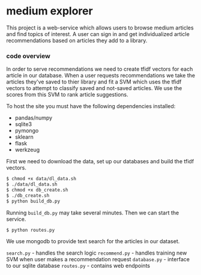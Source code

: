 
# medium explorer

This project is a web-service which allows users to browse medium articles and find topics of interest. A user can sign in and get individualized article recommendations based on articles they add to a library. 

### code overview

In order to serve recommendations we need to create tfidf vectors for each article in our database. When a user requests recommendations we take the articles they've saved to thier library and fit a SVM which uses the tfidf vectors to attempt to classify saved and not-saved articles. We use the scores from this SVM to rank article suggestions. 

To host the site you must have the following dependencies installed: 

- pandas/numpy
- sqlite3 
- pymongo
- sklearn
- flask
- werkzeug

First we need to download the data, set up our databases and build the tfidf vectors.

```bash
$ chmod +x data/dl_data.sh
$ ./data/dl_data.sh
$ chmod +x db_create.sh
$ ./db_create.sh
$ python build_db.py
```

Running `build_db.py` may take several minutes. Then we can start the service.

```bash
$ python routes.py
```

We use mongodb to provide text search for the articles in our dataset. 

`search.py` - handles the search logic
`recommend.py` - handles training new SVM when user makes a recommendation request
`database.py` - interface to our sqlite database 
`routes.py` - contains web endpoints



